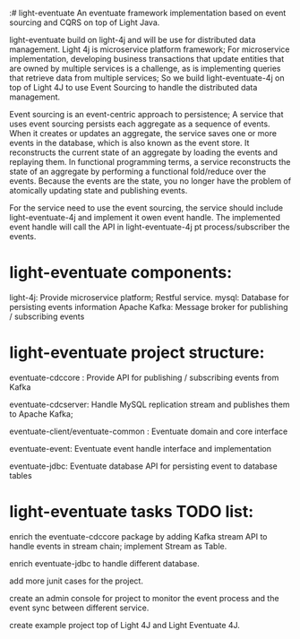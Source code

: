 :# light-eventuate
An eventuate framework implementation based on event sourcing and CQRS on top of Light Java. 

light-eventuate build on light-4j and will be use for distributed data management. Light 4j 
is microservice platform framework; For microservice implementation, developing business 
transactions that update entities that are owned by multiple services is a challenge, as is 
implementing queries that retrieve data from multiple services;
So we build light-eventuate-4j on top of Light 4J to use Event Sourcing to handle the 
distributed data management.

Event sourcing is an event-centric approach to persistence; A service that uses event 
sourcing persists each aggregate as a sequence of events. When it creates or updates an 
aggregate, the service saves one or more events in the database, which is also known as 
the event store. It reconstructs the current state of an aggregate by loading the events 
and replaying them. In functional programming terms, a service reconstructs the state of 
an aggregate by performing a functional fold/reduce over the events. Because the events 
are the state, you no longer have the problem of atomically updating state and publishing 
events.

For the service need to use the event sourcing, the service should include light-eventuate-4j 
and implement it owen event handle. The implemented event handle will  call the API in 
light-eventuate-4j pt process/subscriber the events.


# light-eventuate components:

light-4j:      Provide microservice platform; Restful service.
mysql:         Database for persisting events information
Apache Kafka:  Message broker for publishing / subscribing  events


# light-eventuate project structure:

eventuate-cdccore :                    Provide API for publishing / subscribing  events from Kafka

eventuate-cdcserver:                   Handle MySQL replication stream and publishes them to Apache Kafka;

eventuate-client/eventuate-common :    Eventuate domain and core interface

eventuate-event:                       Eventuate event handle interface and implementation

eventuate-jdbc:                        Eventuate database API for persisting event to database tables



# light-eventuate tasks TODO list:

enrich the eventuate-cdccore package by adding Kafka stream API to handle events in stream 
chain; implement Stream as Table.

enrich eventuate-jdbc to handle different database.

add more junit cases for the project.

create an admin console for project to monitor the event process and the event sync between different service.

create example project  top of Light 4J and Light Eventuate 4J.





